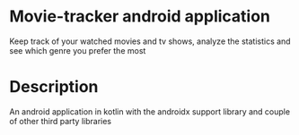 # Movie-tracker android application
Keep track of your watched movies and tv shows, analyze the statistics and see which genre you prefer the most

# Description
An android application in kotlin with the androidx support library and couple of other third party libraries

